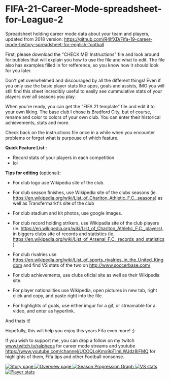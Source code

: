 # FIFA-21-Career-Mode-spreadsheet-for-League-2

Spreadsheet holding career mode data about your team and players, updated from 2018 version: https://github.com/R4lfXD/Fifa-19-career-mode-history-spreadsheet-for-english-football

First, please download the "CHECK ME! Instructions" file and look around for bubbles that will explain you how to use the file and what to edit. The file also has examples
filled in for refference, so you know how it should look for you later.

Don't get overwhelmed and discouraged by all the different things! Even if you only use the basic player stats like apps, goals and assists, IMO you will still find this sheet
incredibly useful to easily see cummulative stats of your players over all seasons you play.

When you're ready, you can get the "FIFA 21 template" file and edit it to your own liking.
The base club I chose is Bradford City, but of course, rename and color to colors of your own club. You can enter their historical achievements, stats and more.

Check back on the instructions file once in a while when you encounter problems or forget what is purpouse of which feature.

**Quick Feature List :**
- Record stats of your players in each competition
- lol


**Tips for editing** (optional)**:**  
- For club logo use Wikipedia site of the club.

- For club season finishes, use Wikipedia site of the clubs seasons (ie. https://en.wikipedia.org/wiki/List_of_Charlton_Athletic_F.C._seasons) as well as Transfermarkt's site of the club

- For club stadium and kit photos, use google images.

- For club record holding strikers, use Wikipadia site of the club players (ie. https://en.wikipedia.org/wiki/List_of_Charlton_Athletic_F.C._players), in biggers clubs site of records and statistics (ie. https://en.wikipedia.org/wiki/List_of_Arsenal_F.C._records_and_statistics)

- For club rivalries use https://en.wikipedia.org/wiki/List_of_sports_rivalries_in_the_United_Kingdom and find VS stats of the two on http://www.soccerbase.com/

- For club achievements, use clubs oficial site as well as their Wikipedia site.

- For player nationalities use Wikipedia, open pictures in new tab, right click and copy, and paste right into the file.

- For highlights of goals, use either imgur for a gif, or streamable for a video, and enter as hyperlink.


And thats it!

Hopefully, this will help you enjoy this years Fifa even more! ;)

If you wish to support me, you can drop a follow on my twitch www.twitch.tv/ralpheos for career mode streams and youtube https://www.youtube.com/channel/UCOQLoKmx9pTlmLWJdz8iFMQ
for highlights of them, Fifa tips and other Football nonsense.

<a href="https://i.imgur.com/HpPwxz6.png" target="_blank">
<img src="https://i.imgur.com/HpPwxz6.png" alt="Story page">
</a>
<a href="https://i.imgur.com/XyAI99s.png" target="_blank">
<img src="https://i.imgur.com/XyAI99s.png" alt="Overview page">
</a>
<a href="https://i.imgur.com/A32qKf3.png" target="_blank">
<img src="https://i.imgur.com/A32qKf3.png" alt="Season Progression Graph">
</a>
<a href="https://i.imgur.com/nbLyygo.png" target="_blank">
<img src="https://i.imgur.com/nbLyygo.png" alt="VS stats">
</a>
<a href="https://i.imgur.com/g99b9R5.png" target="_blank">
<img src="https://i.imgur.com/g99b9R5.png" alt="Player stats">
</a>
